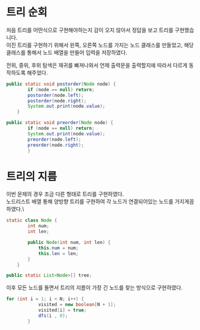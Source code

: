 # 트리 순회
처음 트리를 어떤식으로 구현해야하는지 감이 오지 않아서 정답을 보고 트리를 구현했습니다. \
이진 트리를 구현하기 위해서 왼쪽, 오른쪽 노드를 가지는 노드 클래스를 만들었고, 
해당 클래스를 통해서 노드 배열을 만들어 입력을 저장하였다.

전위, 중위, 후위 탐색은 재귀를 빠져나와서 언제 출력문을 출력할지에 따라서 다르게 동작하도록 해주었다.

```java
public static void postorder(Node node) {
        if (node == null) return;
        postorder(node.left);
        postorder(node.right);
        System.out.print(node.value);
    }

public static void preorder(Node node) {
        if (node == null) return;
        System.out.print(node.value);
        preorder(node.left);
        preorder(node.right);
        }
```

# 트리의 지름
이번 문제의 경우 조금 다른 형태로 트리를 구현하였다.\
노드리스트 배열 통해 양방향 트리를 구현하여 각 노드가 연결되어있는 노드를 가지게끔 하였다.\

```java
static class Node {
        int num;
        int len;

        public Node(int num, int len) {
            this.num = num;
            this.len = len;
        }
    }

public static List<Node>[] tree;
```
이후 모든 노드를 돌면서 트리의 지름이 가장 긴 노드를 찾는 방식으로 구현하였다.

```java
for (int i = 1; i < N; i++) {
            visited = new boolean[N + 1];
            visited[i] = true;
            dfs(i , 0);
        }
```
